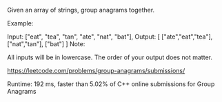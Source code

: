 Given an array of strings, group anagrams together.

Example:

Input: ["eat", "tea", "tan", "ate", "nat", "bat"],
Output:
[
  ["ate","eat","tea"],
  ["nat","tan"],
  ["bat"]
]
Note:

All inputs will be in lowercase.
The order of your output does not matter.

https://leetcode.com/problems/group-anagrams/submissions/

Runtime: 192 ms, faster than 5.02% of C++ online submissions for Group Anagrams

